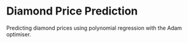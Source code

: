 # Diamond Price Prediction

Predicting diamond prices using polynomial regression with the Adam optimiser.